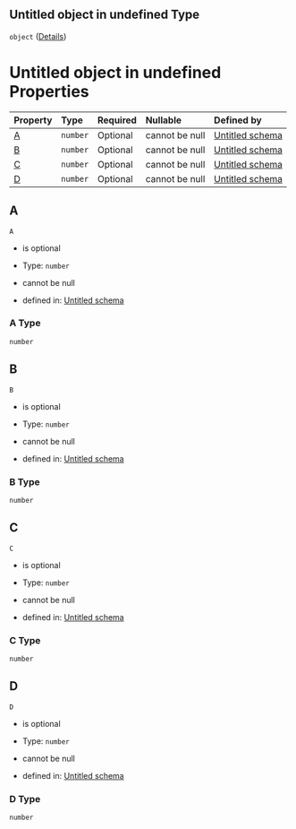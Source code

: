 ## Untitled object in undefined Type

`object` ([Details](sigmoidparameter.md))

# Untitled object in undefined Properties

| Property | Type     | Required | Nullable       | Defined by                                                                                                                 |
| :------- | :------- | :------- | :------------- | :------------------------------------------------------------------------------------------------------------------------- |
| [A](#a)  | `number` | Optional | cannot be null | [Untitled schema](sigmoidparameter-properties-a.md "https://conuti.de/bo4e/schemas/v1/com/Sigmoidparameter#/properties/A") |
| [B](#b)  | `number` | Optional | cannot be null | [Untitled schema](sigmoidparameter-properties-b.md "https://conuti.de/bo4e/schemas/v1/com/Sigmoidparameter#/properties/B") |
| [C](#c)  | `number` | Optional | cannot be null | [Untitled schema](sigmoidparameter-properties-c.md "https://conuti.de/bo4e/schemas/v1/com/Sigmoidparameter#/properties/C") |
| [D](#d)  | `number` | Optional | cannot be null | [Untitled schema](sigmoidparameter-properties-d.md "https://conuti.de/bo4e/schemas/v1/com/Sigmoidparameter#/properties/D") |

## A



`A`

*   is optional

*   Type: `number`

*   cannot be null

*   defined in: [Untitled schema](sigmoidparameter-properties-a.md "https://conuti.de/bo4e/schemas/v1/com/Sigmoidparameter#/properties/A")

### A Type

`number`

## B



`B`

*   is optional

*   Type: `number`

*   cannot be null

*   defined in: [Untitled schema](sigmoidparameter-properties-b.md "https://conuti.de/bo4e/schemas/v1/com/Sigmoidparameter#/properties/B")

### B Type

`number`

## C



`C`

*   is optional

*   Type: `number`

*   cannot be null

*   defined in: [Untitled schema](sigmoidparameter-properties-c.md "https://conuti.de/bo4e/schemas/v1/com/Sigmoidparameter#/properties/C")

### C Type

`number`

## D



`D`

*   is optional

*   Type: `number`

*   cannot be null

*   defined in: [Untitled schema](sigmoidparameter-properties-d.md "https://conuti.de/bo4e/schemas/v1/com/Sigmoidparameter#/properties/D")

### D Type

`number`
